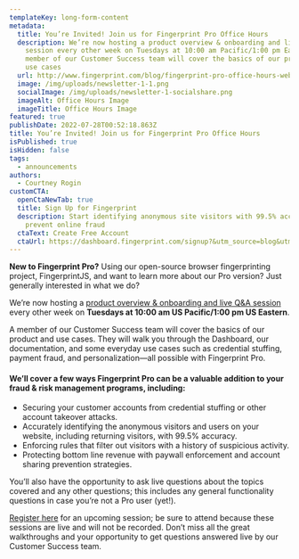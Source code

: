 ```yaml
---
templateKey: long-form-content
metadata:
  title: You’re Invited! Join us for Fingerprint Pro Office Hours
  description: We’re now hosting a product overview & onboarding and live Q&A
    session every other week on Tuesdays at 10:00 am Pacific/1:00 pm Eastern. A
    member of our Customer Success team will cover the basics of our product and
    use cases
  url: http://www.fingerprint.com/blog/fingerprint-pro-office-hours-webinar
  image: /img/uploads/newsletter-1-1.png
  socialImage: /img/uploads/newsletter-1-socialshare.png
  imageAlt: Office Hours Image
  imageTitle: Office Hours Image
featured: true
publishDate: 2022-07-28T00:52:18.863Z
title: You’re Invited! Join us for Fingerprint Pro Office Hours
isPublished: true
isHidden: false
tags:
  - announcements
authors:
  - Courtney Rogin
customCTA:
  openCtaNewTab: true
  title: Sign Up for Fingerprint
  description: Start identifying anonymous site visitors with 99.5% accuracy to
    prevent online fraud
  ctaText: Create Free Account
  ctaUrl: https://dashboard.fingerprint.com/signup?&utm_source=blog&utm_medium=website&utm_campaign=blog
---
```

**New to Fingerprint Pro?** Using our open-source browser fingerprinting project, FingerprintJS, and want to learn more about our Pro version? Just generally interested in what we do? 

We’re now hosting a [product overview & onboarding and live Q&A session](https://try.fingerprint.com/webinar-pro-office-hours) every other week on **Tuesdays at 10:00 am US Pacific/1:00 pm US Eastern**. 

A member of our Customer Success team will cover the basics of our product and use cases. They will walk you through the Dashboard, our documentation, and some everyday use cases such as credential stuffing, payment fraud, and personalization—all possible with Fingerprint Pro. 

#### We’ll cover a few ways Fingerprint Pro can be a valuable addition to your fraud & risk management programs, including: 

* Securing your customer accounts from credential stuffing or other account takeover attacks.
* Accurately identifying the anonymous visitors and users on your website, including returning visitors, with 99.5% accuracy. 
* Enforcing rules that filter out visitors with a history of suspicious activity.
* Protecting bottom line revenue with paywall enforcement and account sharing prevention strategies. 

You’ll also have the opportunity to ask live questions about the topics covered and any other questions; this includes any general functionality questions in case you’re not a Pro user (yet!). 

[Register here](https://try.fingerprint.com/webinar-pro-office-hours) for an upcoming session; be sure to attend because these sessions are live and will not be recorded. Don’t miss all the great walkthroughs and your opportunity to get questions answered live by our Customer Success team.